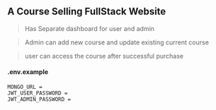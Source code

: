 ## A Course Selling FullStack Website

> Has Separate dashboard for user and admin

> Admin can add new course and update existing current course

> user can access the course after successful purchase

#### .env.example

```
MONGO_URL =
JWT_USER_PASSWORD = 
JWT_ADMIN_PASSWORD = 

```